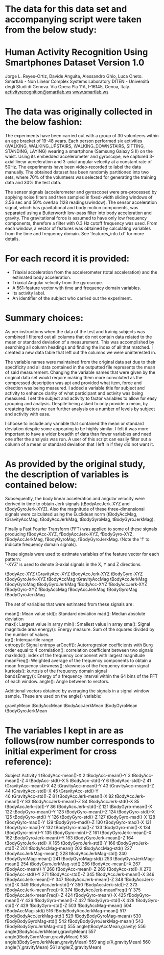 The data for this data set and accompanying script were taken from the below study:
==================================================================
Human Activity Recognition Using Smartphones Dataset
Version 1.0
==================================================================
Jorge L. Reyes-Ortiz, Davide Anguita, Alessandro Ghio, Luca Oneto.
Smartlab - Non Linear Complex Systems Laboratory
DITEN - Università degli Studi di Genova.
Via Opera Pia 11A, I-16145, Genoa, Italy.
activityrecognition@smartlab.ws
www.smartlab.ws

The data was originally collected in the below fashion:
=======================================================

The experiments have been carried out with a group of 30 volunteers within an age bracket of 19-48 years. Each person performed six activities (WALKING, WALKING_UPSTAIRS, WALKING_DOWNSTAIRS, SITTING, STANDING, LAYING) wearing a smartphone (Samsung Galaxy S II) on the waist. Using its embedded accelerometer and gyroscope, we captured 3-axial linear acceleration and 3-axial angular velocity at a constant rate of 50Hz. The experiments have been video-recorded to label the data manually. The obtained dataset has been randomly partitioned into two sets, where 70% of the volunteers was selected for generating the training data and 30% the test data. 

The sensor signals (accelerometer and gyroscope) were pre-processed by applying noise filters and then sampled in fixed-width sliding windows of 2.56 sec and 50% overlap (128 readings/window). The sensor acceleration signal, which has gravitational and body motion components, was separated using a Butterworth low-pass filter into body acceleration and gravity. The gravitational force is assumed to have only low frequency components, therefore a filter with 0.3 Hz cutoff frequency was used. From each window, a vector of features was obtained by calculating variables from the time and frequency domain. See 'features_info.txt' for more details. 

For each record it is provided:
======================================

- Triaxial acceleration from the accelerometer (total acceleration) and the estimated body acceleration.
- Triaxial Angular velocity from the gyroscope. 
- A 561-feature vector with time and frequency domain variables. 
- Its activity label. 
- An identifier of the subject who carried out the experiment.

Summary choices:
================

As per instructions when the data of the test and trainig subjects was combined I filtered out all columns that do not 
contain data related to the mean or standard deviation of a measurement. This was accomplished by searching all column headings
and finding the index of all that matched. I created a new data table that left out the columns we were uninterested in. 

The variable names were maintained from the original data set due to their specificity and all data contained in the outputted file
represents the mean of said measurement. Changing the variable names that were given by the original data set would 
require making them more convoluted as the compressed description was apt and provided what item, force and direction 
was being measured. I added a variable title for subject and activity to enhance clarity of what participant and activity was
being measured. I set the subject and activity to factor variables to allow for easy grouping and analysis. Despite being
asked to only provide a mean, by createing factors we can further analysis on a number of levels by subject and activity with
ease. 

I choose to include any variable that contained the mean or standard deviation despite some appearing to be highly similar. 
I felt it was more important to have a wider breadth of data than fewer variables and need one after the analysis was run. 
A user of this script can easily filter out a column of a mean or standard deviation that I left in if they did not want it. 
 
 
As provided by the original study, the description of variables is contained below:
===================================================================================
Subsequently, the body linear acceleration and angular velocity were derived in time to obtain Jerk signals (tBodyAccJerk-XYZ and tBodyGyroJerk-XYZ). Also the magnitude of these three-dimensional signals were calculated using the Euclidean norm (tBodyAccMag, tGravityAccMag, tBodyAccJerkMag, tBodyGyroMag, tBodyGyroJerkMag). 

Finally a Fast Fourier Transform (FFT) was applied to some of these signals producing fBodyAcc-XYZ, fBodyAccJerk-XYZ, fBodyGyro-XYZ, fBodyAccJerkMag, fBodyGyroMag, fBodyGyroJerkMag. (Note the 'f' to indicate frequency domain signals). 

These signals were used to estimate variables of the feature vector for each pattern:  
'-XYZ' is used to denote 3-axial signals in the X, Y and Z directions.

tBodyAcc-XYZ 
tGravityAcc-XYZ 
tBodyAccJerk-XYZ 
tBodyGyro-XYZ 
tBodyGyroJerk-XYZ 
tBodyAccMag 
tGravityAccMag 
tBodyAccJerkMag 
tBodyGyroMag 
tBodyGyroJerkMag 
fBodyAcc-XYZ 
fBodyAccJerk-XYZ 
fBodyGyro-XYZ 
fBodyAccMag 
fBodyAccJerkMag 
fBodyGyroMag 
fBodyGyroJerkMag 

The set of variables that were estimated from these signals are: 

mean(): Mean value 
std(): Standard deviation 
mad(): Median absolute deviation  
max(): Largest value in array 
min(): Smallest value in array 
sma(): Signal magnitude area 
energy(): Energy measure. Sum of the squares divided by the number of values.  
iqr(): Interquartile range  
entropy(): Signal entropy 
arCoeff(): Autorregresion coefficients with Burg order equal to 4 
correlation(): correlation coefficient between two signals 
maxInds(): index of the frequency component with largest magnitude 
meanFreq(): Weighted average of the frequency components to obtain a mean frequency 
skewness(): skewness of the frequency domain signal  
kurtosis(): kurtosis of the frequency domain signal  
bandsEnergy(): Energy of a frequency interval within the 64 bins of the FFT of each window. 
angle(): Angle between to vectors. 

Additional vectors obtained by averaging the signals in a signal window sample. These are used on the angle() variable:

gravityMean 
tBodyAccMean 
tBodyAccJerkMean 
tBodyGyroMean 
tBodyGyroJerkMean 

The variables I kept in are as follows(row number corresponds to initial experiment for cross reference):
=======================================
Subject 
Activity 
1 tBodyAcc-mean()-X 
2 tBodyAcc-mean()-Y 
3 tBodyAcc-mean()-Z 
4 tBodyAcc-std()-X 
5 tBodyAcc-std()-Y 
6 tBodyAcc-std()-Z 
41 tGravityAcc-mean()-X 
42 tGravityAcc-mean()-Y 
43 tGravityAcc-mean()-Z 
44 tGravityAcc-std()-X 
45 tGravityAcc-std()-Y  
46 tGravityAcc-std()-Z 
81 tBodyAccJerk-mean()-X 
82 tBodyAccJerk-mean()-Y 
83 tBodyAccJerk-mean()-Z 
84 tBodyAccJerk-std()-X 
85 tBodyAccJerk-std()-Y 
86 tBodyAccJerk-std()-Z 
121 tBodyGyro-mean()-X 
122 tBodyGyro-mean()-Y 
123 tBodyGyro-mean()-Z 
124 tBodyGyro-std()-X 
125 tBodyGyro-std()-Y 
126 tBodyGyro-std()-Z 
127 tBodyGyro-mad()-X 
128 tBodyGyro-mad()-Y 
129 tBodyGyro-mad()-Z 
130 tBodyGyro-max()-X 
131 tBodyGyro-max()-Y 
132 tBodyGyro-max()-Z 
133 tBodyGyro-min()-X 
134 tBodyGyro-min()-Y 
135 tBodyGyro-min()-Z 
161 tBodyGyroJerk-mean()-X 
162 tBodyGyroJerk-mean()-Y 
163 tBodyGyroJerk-mean()-Z 
164 tBodyGyroJerk-std()-X 
165 tBodyGyroJerk-std()-Y 
166 tBodyGyroJerk-std()-Z 
201 tBodyAccMag-mean() 
202 tBodyAccMag-std() 
227 tBodyAccJerkMag-mean() 
228 tBodyAccJerkMag-std() 
240 tBodyGyroMag-mean() 
241 tBodyGyroMag-std() 
253 tBodyGyroJerkMag-mean() 
254 tBodyGyroJerkMag-std() 
266 fBodyAcc-mean()-X 
267 fBodyAcc-mean()-Y 
268 fBodyAcc-mean()-Z 
269 fBodyAcc-std()-X 
270 fBodyAcc-std()-Y 
271 fBodyAcc-std()-Z 
345 fBodyAccJerk-mean()-X 
346 fBodyAccJerk-mean()-Y 
347 fBodyAccJerk-mean()-Z 
348 fBodyAccJerk-std()-X 
349 fBodyAccJerk-std()-Y 
350 fBodyAccJerk-std()-Z 
373 fBodyAccJerk-meanFreq()-X 
374 fBodyAccJerk-meanFreq()-Y 
375 fBodyAccJerk-meanFreq()-Z 
424 fBodyGyro-mean()-X 
425 fBodyGyro-mean()-Y 
426 fBodyGyro-mean()-Z 
427 fBodyGyro-std()-X 
428 fBodyGyro-std()-Y 
429 fBodyGyro-std()-Z 
503 fBodyAccMag-mean() 
504 fBodyAccMag-std() 
516 fBodyBodyAccJerkMag-mean() 
517 fBodyBodyAccJerkMag-std() 
529 fBodyBodyGyroMag-mean() 
530 fBodyBodyGyroMag-std() 
542 fBodyBodyGyroJerkMag-mean() 
543 fBodyBodyGyroJerkMag-std() 
555 angle(tBodyAccMean,gravity) 
556 angle(tBodyAccJerkMean),gravityMean) 
557 angle(tBodyGyroMean,gravityMean) 
558 angle(tBodyGyroJerkMean,gravityMean) 
559 angle(X,gravityMean) 
560 angle(Y,gravityMean) 
561 angle(Z,gravityMean) 
